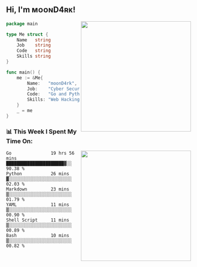 <h2> Hi, I'm ᴍᴏᴏɴD4ʀᴋ!</h2>
<img align='right' src="https://github-readme-stats.vercel.app/api?username=moond4rk&show_icons=true&theme=radical" width="300">


```go
package main

type Me struct {
	Name   string
	Job    string
	Code   string
	Skills string
}

func main() {
	me := &Me{
		Name:   "moonD4rk",
		Job:    "Cyber Security Engineer",
		Code:   "Go and Python and Others",
		Skills: "Web Hacking ^o^",
	}
	_ = me
}
```



<h3>📊 This Week I Spent My Time On:</h3>
<img align='right' src="https://spotify-github-profile.vercel.app/api/view?uid=zbgk3g7ojwjwrwrleo6u8mhub&cover_image=true&theme=novatorem" width="300">

<!--START_SECTION:waka-->

```text
Go               19 hrs 56 mins  ██████████████████████▓░░   90.38 %
Python           26 mins         ▓░░░░░░░░░░░░░░░░░░░░░░░░   02.03 %
Markdown         23 mins         ▒░░░░░░░░░░░░░░░░░░░░░░░░   01.79 %
YAML             11 mins         ▒░░░░░░░░░░░░░░░░░░░░░░░░   00.90 %
Shell Script     11 mins         ▒░░░░░░░░░░░░░░░░░░░░░░░░   00.89 %
Bash             10 mins         ▒░░░░░░░░░░░░░░░░░░░░░░░░   00.82 %
```

<!--END_SECTION:waka-->

